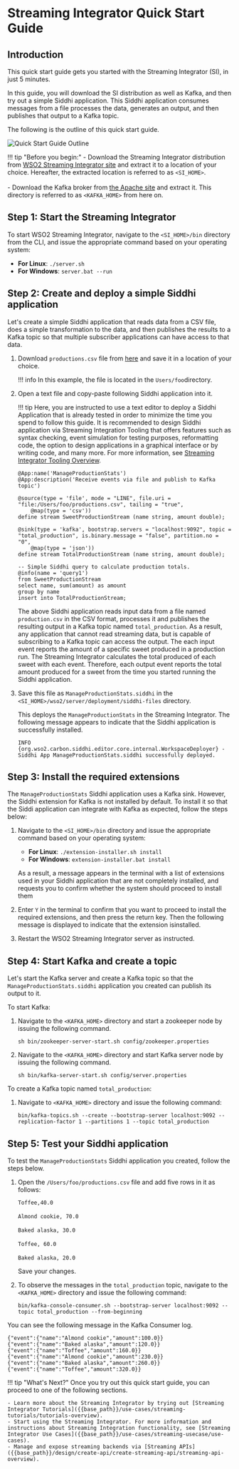 # Streaming Integrator Quick Start Guide

## Introduction

This quick start guide gets you started with the Streaming Integrator (SI), in just 5 minutes.

In this guide, you will download the SI distribution as well as Kafka, and then try out a simple Siddhi application. This Siddhi application consumes messages from a file processes the data, generates an output, and then publishes that output to a Kafka topic.

The following is the outline of this quick start guide.

![Quick Start Guide Outline]({{base_path}}/assets/img/streaming/qsg/quick-start.png)

!!! tip "Before you begin:"
    - Download the Streaming Integrator distribution from [WSO2 Streaming Integrator site](https://wso2.com/integration/streaming-integrator/) and extract it to a location of your choice. Hereafter, the extracted location is referred to as `<SI_HOME>`.<br/><br/>
    - Download the Kafka broker from [the Apache site](https://www.apache.org/dyn/closer.cgi?path=/kafka/2.3.0/kafka_2.12-2.3.0.tgz) and extract it. This directory is referred to as `<KAFKA_HOME>` from here on.
    
## Step 1: Start the Streaming Integrator

To start WSO2 Streaming Integrator, navigate to the `<SI_HOME>/bin` directory from the CLI, and issue the appropriate command based on your operating system:

- **For Linux**: `./server.sh`
- **For Windows**: `server.bat --run`

## Step 2: Create and deploy a simple Siddhi application

Let's create a simple Siddhi application that reads data from a CSV file, does a simple transformation to the data, and then publishes the results to a Kafka topic so that multiple subscriber applications can have access to that data.

1. Download `productions.csv` file from [here](https://github.com/wso2/docs-ei/tree/master/en/streaming-integrator/docs/examples/resources/productions.csv) and save it in a location of your choice.

    !!! info
        In this example, the file is located in the `Users/foo`directory.

2. Open a text file and copy-paste following Siddhi application into it.

    !!! tip
        Here, you are instructed to use a text editor to deploy a Siddhi Application that is already tested in order to minimize the time you spend to follow this guide. It is recommended to design Siddhi application via Streaming Integration Tooling that offers features such as syntax checking, event simulation for testing purposes, reformatting code, the option to design applications in a graphical interface or by writing code, and many more. For more information, see [Streaming Integrator Tooling Overview]({{base_path}}/develop/streaming-apps/streaming-integrator-studio-overview).

    ```
    @App:name('ManageProductionStats')
    @App:description('Receive events via file and publish to Kafka topic')
    
    @source(type = 'file', mode = "LINE", file.uri = "file:/Users/foo/productions.csv", tailing = "true",
        @map(type = 'csv'))
    define stream SweetProductionStream (name string, amount double);
    
    @sink(type = 'kafka', bootstrap.servers = "localhost:9092", topic = "total_production", is.binary.message = "false", partition.no = "0",
        @map(type = 'json'))
    define stream TotalProductionStream (name string, amount double);
    
    -- Simple Siddhi query to calculate production totals.
    @info(name = 'query1')
    from SweetProductionStream 
    select name, sum(amount) as amount 
    group by name
    insert into TotalProductionStream;
    ```

    The above Siddhi application reads input data from a file named `production.csv` in the CSV format, processes it and publishes the resulting output in a Kafka topic named `total_production`. As a result, any application that cannot read streaming data, but is capable of subscribing to a Kafka topic can access the output. The each input event reports the amount of a specific sweet produced in a production run. The Streaming Integrator calculates the total produced of each sweet with each event. Therefore, each output event reports the total amount produced for a sweet from the time you started running the Siddhi application. 

3. Save this file as `ManageProductionStats.siddhi` in the `<SI_HOME>/wso2/server/deployment/siddhi-files` directory.

    This deploys the `ManageProductionStats` in the Streaming Integrator. The following message appears to indicate that the Siddhi application is successfully installed.

    `INFO {org.wso2.carbon.siddhi.editor.core.internal.WorkspaceDeployer} - Siddhi App ManageProductionStats.siddhi successfully deployed.`
    
## Step 3: Install the required extensions

The `ManageProductionStats` Siddhi application uses a Kafka sink. However, the Siddhi extension for Kafka is not installed by default. To install it so that the Siddi application can integrate with Kafka as expected, follow the steps below:

1. Navigate to the `<SI_HOME>/bin` directory and issue the appropriate command based on your operating system:

    - **For Linux**: `./extension-installer.sh install`
    - **For Windows**: `extension-installer.bat install`
    
    As a result, a message appears in the terminal with a list of extensions used in your Siddhi application that are not completely installed, and requests you to confirm whether the system should proceed to install them
    
    
2. Enter `Y` in the terminal to confirm that you want to proceed to install the required extensions, and then press the return key. Then the following message is displayed to indicate that the extension isinstalled.
    
3. Restart the WSO2 Streaming Integrator server as instructed.


## Step 4: Start Kafka and create a topic

Let's start the Kafka server and create a Kafka topic so that the `ManageProductionStats.siddhi` application you created can publish its output to it.

To start Kafka:

1. Navigate to the `<KAFKA_HOME>` directory and start a zookeeper node by issuing the following command.

    `sh bin/zookeeper-server-start.sh config/zookeeper.properties`

2. Navigate to the `<KAFKA_HOME>` directory and start Kafka server node by issuing the following command.

    `sh bin/kafka-server-start.sh config/server.properties`
    
To create a Kafka topic named `total_production`:

1. Navigate to `<KAFKA_HOME>` directory and issue the following command:

    `bin/kafka-topics.sh --create --bootstrap-server localhost:9092 --replication-factor 1 --partitions 1 --topic total_production`
    

## Step 5: Test your Siddhi application

To test the `ManageProductionStats` Siddhi application you created, follow the steps below.
 
1. Open the `/Users/foo/productions.csv` file and add five rows in it as follows:

    `Toffee,40.0`<br/><br/>
    `Almond cookie, 70.0`<br/><br/>
    `Baked alaska, 30.0`<br/><br/>
    `Toffee, 60.0`<br/><br/>
    `Baked alaska, 20.0`
    
    Save your changes.
    
2. To observe the messages in the `total_production` topic, navigate to the `<KAFKA_HOME>` directory and issue the following command:

    `bin/kafka-console-consumer.sh --bootstrap-server localhost:9092 --topic total_production --from-beginning`
    
    
You can see the following message in the Kafka Consumer log. 

```text
{"event":{"name":"Almond cookie","amount":100.0}}
{"event":{"name":"Baked alaska","amount":120.0}}
{"event":{"name":"Toffee","amount":160.0}}
{"event":{"name":"Almond cookie","amount":230.0}}
{"event":{"name":"Baked alaska","amount":260.0}}
{"event":{"name":"Toffee","amount":320.0}}
```

!!! tip "What's Next?"
    Once you try out this quick start guide, you can proceed to one of the following sections.
    
    - Learn more about the Streaming Integrator by trying out [Streaming Integrator Tutorials]({{base_path}}/use-cases/streaming-tutorials/tutorials-overview).
    - Start using the Streaming Integrator. For more information and instructions about Streaming Integration functionality, see [Streaming Integrator Use Cases]({{base_path}}/use-cases/streaming-usecase/use-cases).
    - Manage and expose streaming backends via [Streaming APIs]({{base_path}}/design/create-api/create-streaming-api/streaming-api-overview).

